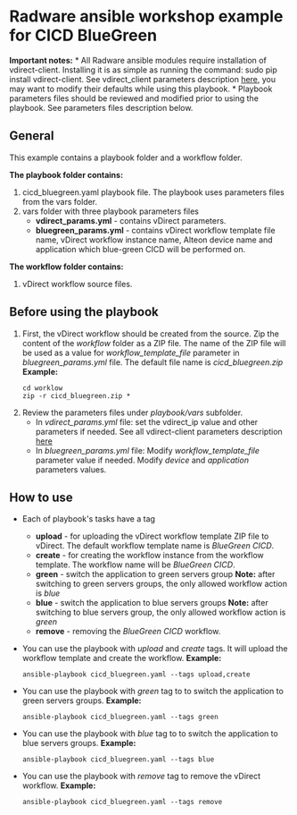 # Radware ansible workshop example for CICD BlueGreen

**Important notes:**
	*  All Radware ansible modules require installation of vdirect-client.
	Installing it is as simple as running the command: sudo pip install vdirect-client.
    See vdirect_client parameters description [here](https://pypi.python.org/pypi/vdirect-client),
	you may want to modify their defaults while using this playbook. 
	*  Playbook parameters files should be reviewed and modified prior to using the playbook.
	See parameters files description below.


## General
This example contains a playbook folder and a workflow folder.

**The playbook folder contains:**
1.  cicd_bluegreen.yaml playbook file. The playbook uses parameters files from the vars folder.
2.  vars folder with three playbook parameters files
	*  **vdirect_params.yml** - contains vDirect parameters.
	*  **bluegreen_params.yml** - contains vDirect workflow template file name, vDirect workflow instance name,
	   Alteon device name and application which blue-green CICD will be performed on.


**The workflow folder contains:**
1.  vDirect workflow source files. 
  
## Before using the playbook
1.  First, the vDirect workflow should be created from the source.
    Zip the content of the *workflow* folder as a ZIP file.
    The name of the ZIP file will be used as a value for *workflow_template_file* parameter
    in *bluegreen_params.yml* file. The default file name is *cicd_bluegreen.zip*
	**Example:**
	```
	cd worklow
	zip -r cicd_bluegreen.zip *
	```
2.  Review the parameters files under *playbook/vars* subfolder.
    *  In *vdirect_params.yml* file:
       set the vdirect_ip value and other parameters if needed.
       See all vdirect-client parameters description [here](https://pypi.python.org/pypi/vdirect-client)
    *  In *bluegreen_params.yml* file:
       Modify *workflow_template_file* parameter value if needed.
       Modify *device* and *application* parameters values.

## How to use

*  Each of playbook's tasks have a tag
    *  **upload** - for uploading the vDirect workflow template ZIP file to vDirect.
       The default workflow template name is *BlueGreen CICD*.
    *  **create** - for creating the workflow instance from the workflow template.
       The workflow name will be *BlueGreen CICD*.
    *  **green** - switch the application to green servers group
       **Note:** after switching to green servers groups, the only allowed workflow 
                 action is *blue*
    *  **blue** - switch the application to blue servers groups
       **Note:** after switching to blue servers group, the only allowed workflow 
                 action is *green*
    *  **remove** - removing the *BlueGreen CICD* workflow.

*  You can use the playbook with *upload* and *create* tags.
   It will upload the workflow template and create the workflow.
	**Example:**
	```
	ansible-playbook cicd_bluegreen.yaml --tags upload,create
	```

*  You can use the playbook with *green* tag to to switch the application to green servers groups.
	**Example:**
	```
	ansible-playbook cicd_bluegreen.yaml --tags green
	```
*  You can use the playbook with *blue* tag to to switch the application to blue servers groups.
	**Example:**
	```
	ansible-playbook cicd_bluegreen.yaml --tags blue
	```
*  You can use the playbook with *remove* tag to remove the vDirect workflow.
	**Example:**
	```
	ansible-playbook cicd_bluegreen.yaml --tags remove
	```